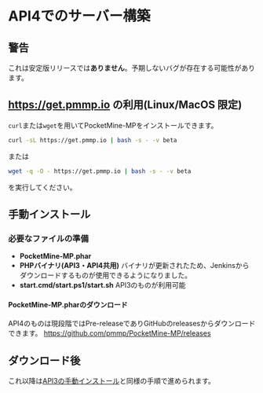 # API4でのサーバー構築
## 警告
これは安定版リリースでは**ありません**。予期しないバグが存在する可能性があります。

## https://get.pmmp.io の利用(Linux/MacOS 限定)
`curl`または`wget`を用いてPocketMine-MPをインストールできます。
```bash
curl -sL https://get.pmmp.io | bash -s - -v beta
```
または
```bash
wget -q -O - https://get.pmmp.io | bash -s - -v beta
```
を実行してください。

## 手動インストール
### 必要なファイルの準備
- **PocketMine-MP.phar**
- **PHPバイナリ(API3・API4共用)** バイナリが更新されたため、Jenkinsからダウンロードするものが使用できるようになりました。
- **start.cmd/start.ps1/start.sh** API3のものが利用可能

#### PocketMine-MP.pharのダウンロード
API4のものは現段階ではPre-releaseでありGitHubのreleasesからダウンロードできます。
<https://github.com/pmmp/PocketMine-MP/releases>


## ダウンロード後
これ以降は[API3の手動インストール](/building/README.html#_2)と同様の手順で進められます。

